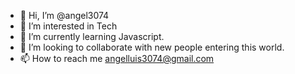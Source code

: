 - 👋 Hi, I’m @angel3074
- 👀 I’m interested in Tech
- 🌱 I’m currently learning Javascript.
- 💞️ I’m looking to collaborate with new people entering this world.
- 📫 How to reach me angelluis3074@gmail.com
<!---
angel3074/angel3074 is a ✨ special ✨ repository because its `README.md` (this file) appears on your GitHub profile.
You can click the Preview link to take a look at your changes.
--->
